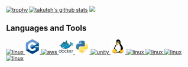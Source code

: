 [![trophy](https://github-profile-trophy.vercel.app/?username=takuteh)](https://github.com/ryo-ma/github-profile-trophy)
[![takuteh's github stats](https://github-readme-stats.vercel.app/api?username=takuteh&hide=contribs&count_private=true&show_icons=true&theme=tokyonight)](https://github.com/takuteh/)
![](https://github-readme-stats.vercel.app/api/top-langs?username=takuteh&show_icons=true&locale=en&layout=compact)
## Languages and Tools
<a href="https://learn.microsoft.com/ja-jp/cpp/c-language/c-language-reference?view=msvc-170/" target="_blank" rel="noreferrer"> 
    <img src="https://e7.pngegg.com/pngimages/724/306/png-clipart-c-logo-c-programming-language-icon-letter-c-blue-logo-thumbnail.png" alt="linux" width="40" height="40"/>
</a>
<a href="https://www.w3schools.com/cpp/" target="_blank" rel="noreferrer"> 
    <img src="https://raw.githubusercontent.com/devicons/devicon/master/icons/cplusplus/cplusplus-original.svg" alt="cplusplus" width="40" height="40"/> 
</a>       
<a href="https://www.android.com/" target="_blank" rel="noreferrer"> 
    <img src="https://encrypted-tbn0.gstatic.com/images?q=tbn:ANd9GcRqK_Ky_IkU3gR-XdQK9A-HYqqI4RAr3w26MA&usqp=CAU" alt="aws" width="40" height="40"/> 
</a> 
  <a href="https://www.docker.com/" target="_blank" rel="noreferrer"> 
    <img src="https://raw.githubusercontent.com/devicons/devicon/master/icons/docker/docker-original-wordmark.svg" alt="docker" width="40" height="40"/> 
</a>
  <a href="https://www.python.org" target="_blank" rel="noreferrer"> 
    <img src="https://raw.githubusercontent.com/devicons/devicon/master/icons/python/python-original.svg" alt="python" width="40" height="40"/> 
  </a> 
    <a href="https://unity.com/" target="_blank" rel="noreferrer"> 
    <img src="https://www.vectorlogo.zone/logos/unity3d/unity3d-icon.svg" alt="unity" width="40" height="40"/> 
  </a> 
    <a href="https://www.linux.org/" target="_blank" rel="noreferrer"> 
    <img src="https://raw.githubusercontent.com/devicons/devicon/master/icons/linux/linux-original.svg" alt="linux" width="40" height="40"/>
    </a>
    <a href="https://learn.microsoft.com/ja-jp/dotnet/csharp/tour-of-csharp/" target="_blank" rel="noreferrer"> 
    <img src="https://static.wikia.nocookie.net/kaos7003/images/3/3f/C-Logo-1.jpg/revision/latest?cb=20160717020547" alt="linux" width="40" height="40"/>
    </a>
    <a href="https://learn.microsoft.com/ja-jp/office/vba/api/overview/excel" target="_blank" rel="noreferrer"> 
    <img src="https://encrypted-tbn0.gstatic.com/images?q=tbn:ANd9GcS4Isu5YV8FCwA4mBZS_KrFqppbPIs8reyw6MHOY-IalLM60eBnt_oTWZ1gxq2VCvr_t0w&usqp=CAU" alt="linux" width="40" height="40"/>
    </a>
    <a href="https://www.autodesk.co.jp/products/fusion-360/overview?term=1-YEAR&tab=subscription" target="_blank" rel="noreferrer"> 
    <img src="https://bridgesfact.com/wp-content/uploads/2022/05/f6817e1d99802e9274bea73f50787e15.jpg" alt="linux" width="40" height="40"/>
    </a>
    <a href="https://www.openrtm.org/openrtm/ja" target="_blank" rel="noreferrer"> 
    <img src="https://upload.wikimedia.org/wikipedia/commons/9/9a/RTmiddleware_logo.jpg" alt="linux" width="40" height="40"/>
    </a>
